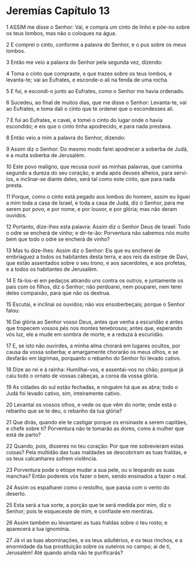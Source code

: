 # Jeremías Capítulo 13

1	ASSIM me disse o Senhor: Vai, e compra um cinto de linho e põe-no sobre os teus lombos, mas não o coloques na água.

2	E comprei o cinto, conforme a palavra do Senhor, e o pus sobre os meus lombos.

3	Então me veio a palavra do Senhor pela segunda vez, dizendo:

4	Toma o cinto que compraste, e que trazes sobre os teus lombos, e levanta-te; vai ao Eufrates, e esconde-o ali na fenda de uma rocha.

5	E fui, e escondi-o junto ao Eufrates, como o Senhor me havia ordenado.

6	Sucedeu, ao final de muitos dias, que me disse o Senhor: Levanta-te, vai ao Eufrates, e toma dali o cinto que te ordenei que o escondesses ali.

7	E fui ao Eufrates, e cavei, e tomei o cinto do lugar onde o havia escondido; e eis que o cinto tinha apodrecido, e para nada prestava.

8	Então veio a mim a palavra do Senhor, dizendo:

9	Assim diz o Senhor: Do mesmo modo farei apodrecer a soberba de Judá, e a muita soberba de Jerusalém.

10	Este povo maligno, que recusa ouvir as minhas palavras, que caminha segundo a dureza do seu coração, e anda após deuses alheios, para servi-los, e inclinar-se diante deles, será tal como este cinto, que para nada presta.

11	Porque, como o cinto está pegado aos lombos do homem, assim eu liguei a mim toda a casa de Israel, e toda a casa de Judá, diz o Senhor, para me serem por povo, e por nome, e por louvor, e por glória; mas não deram ouvidos.

12	Portanto, dize-lhes esta palavra: Assim diz o Senhor Deus de Israel: Todo o odre se encherá de vinho; e dir-te-ão: Porventura não sabemos nós muito bem que todo o odre se encherá de vinho?

13	Mas tu dize-lhes: Assim diz o Senhor: Eis que eu encherei de embriaguez a todos os habitantes desta terra, e aos reis da estirpe de Davi, que estão assentados sobre o seu trono, e aos sacerdotes, e aos profetas, e a todos os habitantes de Jerusalém.

14	E fá-los-ei em pedaços atirando uns contra os outros, e juntamente os pais com os filhos, diz o Senhor; não perdoarei, nem pouparei, nem terei deles compaixão, para que não os destrua.

15	Escutai, e inclinai os ouvidos; não vos ensoberbeçais; porque o Senhor falou:

16	Dai glória ao Senhor vosso Deus, antes que venha a escuridão e antes que tropecem vossos pés nos montes tenebrosos; antes que, esperando vós luz, ele a mude em sombra de morte, e a reduza à escuridão.

17	E, se isto não ouvirdes, a minha alma chorará em lugares ocultos, por causa da vossa soberba; e amargamente chorarão os meus olhos, e se desfarão em lágrimas, porquanto o rebanho do Senhor foi levado cativo.

18	Dize ao rei e à rainha: Humilhai-vos, e assentai-vos no chão; porque já caiu todo o ornato de vossas cabeças, a coroa da vossa glória.

19	As cidades do sul estão fechadas, e ninguém há que as abra; todo o Judá foi levado cativo, sim, inteiramente cativo.

20	Levantai os vossos olhos, e vede os que vêm do norte; onde está o rebanho que se te deu, o rebanho da tua glória?

21	Que dirás, quando ele te castigar porque os ensinaste a serem capitães, e chefe sobre ti? Porventura não te tomarão as dores, como à mulher que está de parto?

22	Quando, pois, disseres no teu coração: Por que me sobrevieram estas coisas? Pela multidão das tuas maldades se descobriram as tuas fraldas, e os teus calcanhares sofrem violência.

23	Porventura pode o etíope mudar a sua pele, ou o leopardo as suas manchas? Então podereis vós fazer o bem, sendo ensinados a fazer o mal.

24	Assim os espalharei como o restolho, que passa com o vento do deserto.

25	Esta será a tua sorte, a porção que te será medida por mim, diz o Senhor; pois te esqueceste de mim, e confiaste em mentiras.

26	Assim também eu levantarei as tuas fraldas sobre o teu rosto; e aparecerá a tua ignomínia.

27	Já vi as tuas abominações, e os teus adultérios, e os teus rinchos, e a enormidade da tua prostituição sobre os outeiros no campo; ai de ti, Jerusalém! Até quando ainda não te purificarás?

